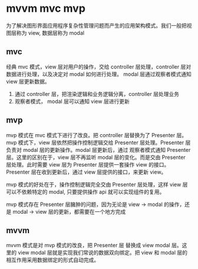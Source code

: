 # mvvm mvc mvp

为了解决图形界面应用程序复杂性管理问题而产生的应用架构模式。我们一般把视图层称为 view, 数据层称为 modal

## mvc

经典 mvc 模式，view 层对用户的操作，交给 controller 层处理，controller 层对数据进行处理，以及决定对 modal 如何进行处理。 modal 层通过观察者模式通知 view 层更新数据。

1. 通过 controller 层，把渲染逻辑和业务逻辑分离，controller 层处理业务
2. 观察者模式， modal 层可以通知 view 层进行更新

## mvp

mvp 模式在 mvc 模式下进行了改良。把 controller 层替换为了 Presenter 层。mvp 模式下，view 层依然把操作控制逻辑交给 Presenter 层处理。Presenter 层负责对 modal 层的更新操作。modal 层更新后，通过
观察者模式通知 Presenter 层。这里的区别在于，view 层不再监听 modal 层的变化。而是交由 Presenter 层处理。此时需要 view 层为 Presenter 层提供一套操作 view 的接口。Presenter 层在收到更新后，通过 view 层提供的接口，来更新 view。

mvp 模式的好处在于，操作控制逻辑完全交由 Presenter 层处理，这样 view 层可以不依赖特定的 modal, 只要提供操作 api 就可以实现组件的复用。

mvp 模式存在 Presenter 层臃肿的问题，因为无论是 view -> modal 的操作，还是 modal -> view 层的更新，都需要在一个地方完成

## mvvm

mvvm 模式是对 mvp 模式的改良，把 Presenter 层 替换成 view modal 层。这里的 view modal 层就是实现我们常说的数据双向绑定。把 view 和 modal 层的相互作用采用数据绑定的形式自动完成。
